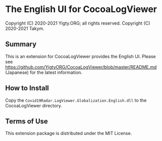 # The English UI for CocoaLogViewer
Copyright (C) 2020-2021 Yigty.ORG; all rights reserved.
Copyright (C) 2020-2021 Takym.

## Summary
This is an extension for CocoaLogViewer provides the English UI.
Please see <https://github.com/YigtyORG/CocoaLogViewer/blob/master/README.md> (Japanese) for the latest information.

## How to Install
Copy the `Covid19Radar.LogViewer.Globalization.English.dll` to the CocoaLogViewer directory.

## Terms of Use
This extension package is distributed under the MIT License.
